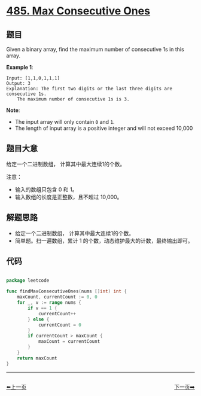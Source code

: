 # [485. Max Consecutive Ones](https://leetcode.com/problems/max-consecutive-ones/)


## 题目

Given a binary array, find the maximum number of consecutive 1s in this array.

**Example 1**:

```
Input: [1,1,0,1,1,1]
Output: 3
Explanation: The first two digits or the last three digits are consecutive 1s.
    The maximum number of consecutive 1s is 3.
```

**Note**:

- The input array will only contain `0` and `1`.
- The length of input array is a positive integer and will not exceed 10,000


## 题目大意

给定一个二进制数组， 计算其中最大连续1的个数。

注意：

- 输入的数组只包含 0 和 1。
- 输入数组的长度是正整数，且不超过 10,000。


## 解题思路

- 给定一个二进制数组， 计算其中最大连续1的个数。
- 简单题。扫一遍数组，累计 1 的个数，动态维护最大的计数，最终输出即可。

## 代码

```go

package leetcode

func findMaxConsecutiveOnes(nums []int) int {
	maxCount, currentCount := 0, 0
	for _, v := range nums {
		if v == 1 {
			currentCount++
		} else {
			currentCount = 0
		}
		if currentCount > maxCount {
			maxCount = currentCount
		}
	}
	return maxCount
}

```
----------------------------------------------
<div style="display: flex;justify-content: space-between;align-items: center;">
<p><a href="https://books.halfrost.com/leetcode/ChapterFour/0483.Smallest-Good-Base/">⬅️上一页</a></p>
<p><a href="https://books.halfrost.com/leetcode/ChapterFour/0491.Increasing-Subsequences/">下一页➡️</a></p>
</div>
